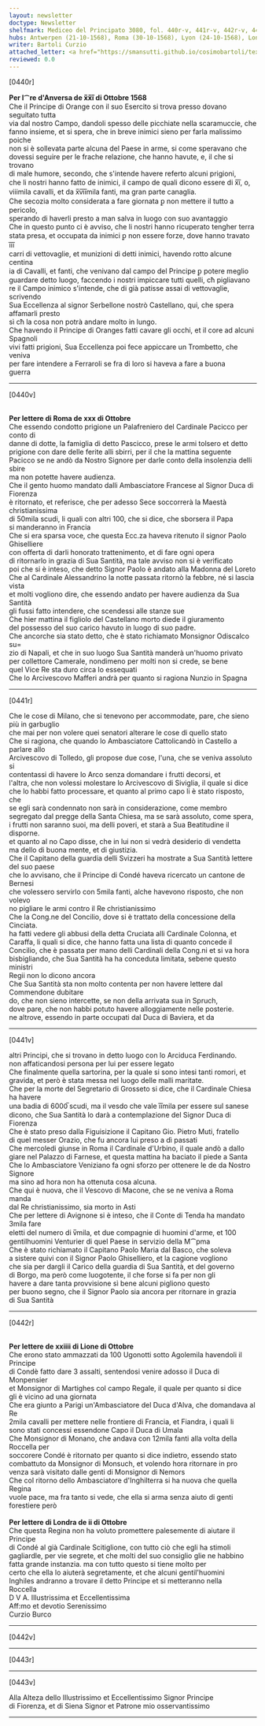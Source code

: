 ```yaml
---
layout: newsletter
doctype: Newsletter
shelfmark: Mediceo del Principato 3080, fol. 440r-v, 441r-v, 442r-v, 443r-v
hubs: Antwerpen (21-10-1568), Roma (30-10-1568), Lyon (24-10-1568), London (02-10-1568)
writer: Bartoli Curzio
attached_letter: <a href="https://smansutti.github.io/cosimobartoli/texts/2979_040/">2979_040</a>
reviewed: 0.0
---
```


[0440r]  
  
  
<strong>Per l⁀re d'Anversa de x̅x̅i̅ di Ottobre 1568</strong>  
Che il Principe di Orange con il suo Esercito si trova presso dovano seguitato tutta  
via dal nostro Campo, dandoli spesso delle picchiate nella scaramuccie, che  
fanno insieme, et si spera, che in breve inimici sieno per farla malissimo poiche  
non si è sollevata parte alcuna del Paese in arme, si come speravano che  
dovessi seguire per le frache relazione, che hanno havute, e, il che si trovano  
di male humore, secondo, che s'intende havere referto alcuni prigioni,  
che li nostri hanno fatto de inimici, il campo de quali dicono essere di x̅i̅, o,  
viiimila cavalli, et da x̅v̅i̅i̅mila fanti, ma gran parte canaglia.  
Che secozia molto considerata a fare giornata ꝑ non mettere il tutto a pericolo,  
sperando di haverli presto a man salva in luogo con suo avantaggio  
Che in questo punto ci è avviso, che li nostri hanno ricuperato tengher terra  
stata presa, et occupata da inimici ꝑ non essere forze, dove hanno travato i̅i̅i̅  
carri di vettovaglie, et munizioni di detti inimici, havendo rotto alcune centina  
ia di Cavalli, et fanti, che venivano dal campo del Principe ꝑ potere meglio  
guardare detto luogo, faccendo i nostri impiccare tutti quelli, cħ pigliavano  
re il Campo inimico s'intende, che di già patisse assai di vettovaglie, scrivendo  
Sua Eccellenza al signor Serbellone nostrò Castellano, qui, che spera affamarli presto  
sì cħ la cosa non potrà andare molto in lungo.  
Che havendo il Principe di Oranges fatti cavare gli occhi, et il core ad alcuni Spagnoli  
vivi fatti prigioni, Sua Eccellenza poi fece appiccare un Trombetto, che veniva  
per fare intendere a Ferraroli se fra di loro si haveva a fare a buona  
guerra  
  
---  

[0440v]  
  
  
<br/><strong>Per lettere di Roma de xxx di Ottobre</strong>  
Che essendo condotto prigione un Palafreniero del Cardinale Pacicco per conto di  
danne di dotte, la famiglia di detto Pascicco, prese le armi tolsero et detto  
prigione con dare delle ferite alli sbirri, per il che la mattina seguente  
Pacicco se ne andò da Nostro Signore per darle conto della insolenzia delli sbire  
ma non potette havere audienza.  
Che il gento huomo mandato dalli Ambasciatore Francese al Signor Duca di Fiorenza  
è ritornato, et referisce, che per adesso Sece soccorrerà la Maestà christianissima  
di 50mila scudi, li quali con altri 100, che si dice, che sborsera il Papa  
si manderanno in Francia  
Che si era sparsa voce, che questa Ecc.za haveva ritenuto il signor Paolo Ghiselliere  
con offerta di darli honorato trattenimento, et di fare ogni opera  
di ritornarlo in grazia di Sua Santità, ma tale avviso non si è verificato  
poi che si è inteso, che detto Signor Paolo è andato alla Madonna del Loreto  
Che al Cardinale Alessandrino la notte passata ritornò la febbre, né si lascia vista  
et molti vogliono dire, che essendo andato per havere audienza da Sua Santità  
gli fussi fatto intendere, che scendessi alle stanze sue  
Che hier mattina il figliolo del Castellano morto diede il giuramento  
del possesso del suo carico havuto in luogo di suo padre.  
Che ancorche sia stato detto, che è stato richiamato Monsignor Odiscalco su=  
zio di Napali, et che in suo luogo Sua Santità manderà un'huomo privato  
per collettore Camerale, nondimeno per molti non si crede, se bene  
quel Vice Re sta duro circa lo essequati  
Che lo Arcivescovo Mafferi andrà per quanto si ragiona Nunzio in Spagna  
  
---  

[0441r]  
  
  
Che le cose di Milano, che si tenevono per accommodate, pare, che sieno più in garbuglio  
che mai per non volere quei senatori alterare le cose di quello stato  
Che si ragiona, che quando lo Ambasciatore Cattolicandò in Castello a parlare allo  
Arcivescovo di Tolledo, gli propose due cose, l'una, che se veniva assoluto si  
contentassi di havere lo Arco senza domandare i frutti decorsi, et  
l'altra, che non volessi molestare lo Arcivescovo di Siviglia, il quale si dice  
che lo habbi fatto processare, et quanto al primo capo li è stato risposto, che  
se egli sarà condennato non sarà in considerazione, come membro  
segregato dal pregge della Santa Chiesa, ma se sarà assoluto, come spera,  
i frutti non saranno suoi, ma delli poveri, et starà a Sua Beatitudine il disporne.  
et quanto al no Capo disse, che in lui non si vedrà desiderio di vendetta  
ma dello di buona mente, et di giustizia.  
Che il Capitano della guardia delli Svizzeri ha mostrate a Sua Santità lettere del suo paese  
che lo avvisano, che il Principe di Condé haveva ricercato un cantone de Bernesi  
che volessero servirlo con 5mila fanti, alche havevono risposto, che non volevo  
no pigliare le armi contro il Re christianissimo  
Che la Cong.ne del Concilio, dove si è trattato della concessione della Cinciata.  
ha fatti vedere gli abbusi della detta Cruciata alli Cardinale Colonna, et  
Caraffa, li quali si dice, che hanno fatta una lista di quanto concede il  
Concilio, che è passata per mano delli Cardinali della Cong.ni et si va hora  
bisbigliando, che Sua Santità ha ha conceduta limitata, sebene questo ministri  
Regii non lo dicono ancora  
Che Sua Santità sta non molto contenta per non havere lettere dal Commendone dubitare  
do, che non sieno intercette, se non della arrivata sua in Spruch,  
dove pare, che non habbi potuto havere alloggiamente nelle posterie.  
ne altrove, essendo in parte occupati dal Duca di Baviera, et da  
  
---  

[0441v]  
  
  
altri Principi, che si trovano in detto luogo con lo Arciduca Ferdinando.  
non affaticandosi persona per lui per essere legato  
Che finalmente quella sartorina, per la quale si sono intesi tanti romori, et  
gravida, et però è stata messa nel luogo delle malli maritate.  
Che per la morte del Segretario di Grosseto si dice, che il Cardinale Chiesa ha havere  
una badia di 6000̅ scudi, ma il vesdo che vale i̅i̅mila per essere sul sanese  
dicono, che Sua Santità lo darà a contemplazione del Signor Duca di Fiorenza  
Che è stato preso dalla Figuisizione il Capitano Gio. Pietro Muti, fratello  
di quel messer Orazio, che fu ancora lui preso a dì passati  
Che mercoledi giunse in Roma il Cardinale d'Urbino, il quale andò a dallo  
giare nel Palazzo di Farnese, et questa mattina ha baciato il piede a Santa  
Che lo Ambasciatore Veniziano fa ogni sforzo per ottenere le de da Nostro Signore  
ma sino ad hora non ha ottenuta cosa alcuna.  
Che qui è nuova, che il Vescovo di Macone, che se ne veniva a Roma manda  
dal Re christianissimo, sia morto in Asti  
Che per lettere di Avignone si è inteso, che il Conte di Tenda ha mandato 3mila fare  
eletti del numero di v̅mila, et due compagnie di huomini d'arme, et 100  
gentilhuomini Venturier di quel Paese in servizio della M⁀pma  
Che è stato richiamato il Capitano Paolo Maria dal Basco, che soleva  
a sistere quivi con il Signor Paolo Ghiselliero, et la cagione vogliono  
che sia per dargli il Carico della guardia di Sua Santità, et del governo  
di Borgo, ma però come luogotente, il che forse si fa per non gli  
havere a dare tanta provvisione sì bene alcuni pigliono questo  
per buono segno, che il Signor Paolo sia ancora per ritornare in grazia  
di Sua Santità  
  
---  

[0442r]  
  
  
<br/><strong>Per lettere de xxiiii di Lione di Ottobre</strong>  
Che erono stato ammazzati da 100 Ugonotti sotto Agolemila havendoli il Principe  
di Condè fatto dare 3 assalti, sentendosi venire adosso il Duca di Monpensier  
et Monsignor di Martighes col campo Regale, il quale per quanto si dice  
gli è vicino ad una giornata  
Che era giunto a Parigi un'Ambasciatore del Duca d'Alva, che domandava al Re  
2mila cavalli per mettere nelle frontiere di Francia, et Fiandra, i quali li  
sono stati concessi essendone Capo il Duca di Umala  
Che Monsignor di Monano, che andava con 12mila fanti alla volta della Roccella per  
soccorere Condé è ritornato per quanto si dice indietro, essendo stato  
combattuto da Monsignor di Monsuch, et volendo hora ritornare in pro  
venza sarà visitato dalle genti di Monsignor di Nemors  
Che col ritorno dello Ambasciatore d'Inghilterra si ha nuova che quella Regina  
vuole pace, ma fra tanto si vede, che ella si arma senza aiuto di genti  
forestiere però  
<br/><strong>Per lettere di Londra de ii di Ottobre</strong>  
Che questa Regina non ha voluto promettere palesemente di aiutare il Principe  
di Condé al già Cardinale Scitiglione, con tutto ciò che egli ha stimoli  
gagliardle, per vie segrete, et che molti del suo consiglio glie ne habbino  
fatta grande instanzia. ma con tutto questo si tiene molto per  
certo che ella lo aiuterà segretamente, et che alcuni gentil'huomini  
Inghiles andranno a trovare il detto Principe et si metteranno nella  
Roccella  
D V A. Illustrissima et Eccellentissima  
Aff:mo et devotio Serenissimo  
Curzio Burco  
  
---  

[0442v]  
  
  
  
---  

[0443r]  
  
  
  
---  

[0443v]  
  
  
Alla Alteza dello Illustrissimo et Eccellentissimo Signor Principe  
di Fiorenza, et di Siena Signor et Patrone mio osservantissimo  
  
---  

